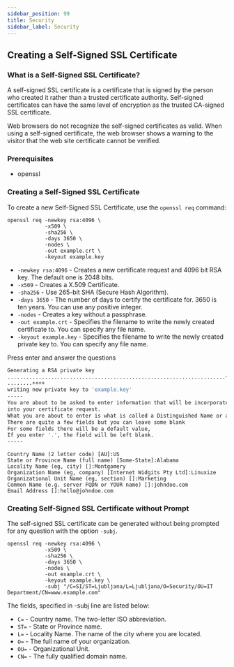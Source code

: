 ```yaml
---
sidebar_position: 99
title: Security
sidebar_label: Security
---
```



## Creating a Self-Signed SSL Certificate

### What is a Self-Signed SSL Certificate? #

A self-signed SSL certificate is a certificate that is signed by the person who created it rather than a trusted certificate authority. Self-signed certificates can have the same level of encryption as the trusted CA-signed SSL certificate.

Web browsers do not recognize the self-signed certificates as valid. When using a self-signed certificate, the web browser shows a warning to the visitor that the web site certificate cannot be verified.

### Prerequisites

+ openssl

### Creating a Self-Signed SSL Certificate

To create a new Self-Signed SSL Certificate, use the `openssl req` command:

```
openssl req -newkey rsa:4096 \
            -x509 \
            -sha256 \
            -days 3650 \
            -nodes \
            -out example.crt \
            -keyout example.key
```

+ `-newkey rsa:4096` - Creates a new certificate request and 4096 bit RSA key. The default one is 2048 bits.
+ `-x509` - Creates a X.509 Certificate.
+ `-sha256` - Use 265-bit SHA (Secure Hash Algorithm).
+ `-days 3650` - The number of days to certify the certificate for. 3650 is ten years. You can use any positive integer.
+ `-nodes` - Creates a key without a passphrase.
+ `-out example.crt` - Specifies the filename to write the newly created certificate to. You can specify any file name.
+ `-keyout example.key` - Specifies the filename to write the newly created private key to. You can specify any file name.

Press enter and answer the questions 

```bash
Generating a RSA private key
......................................................................++++
........++++
writing new private key to 'example.key'
-----
You are about to be asked to enter information that will be incorporated
into your certificate request.
What you are about to enter is what is called a Distinguished Name or a DN.
There are quite a few fields but you can leave some blank
For some fields there will be a default value,
If you enter '.', the field will be left blank.
-----
```

```
Country Name (2 letter code) [AU]:US
State or Province Name (full name) [Some-State]:Alabama
Locality Name (eg, city) []:Montgomery
Organization Name (eg, company) [Internet Widgits Pty Ltd]:Linuxize
Organizational Unit Name (eg, section) []:Marketing
Common Name (e.g. server FQDN or YOUR name) []:johndoe.com
Email Address []:hello@johndoe.com
```

### Creating Self-Signed SSL Certificate without Prompt

The self-signed SSL certificate can be generated without being prompted for any question with the option `-subj`.

```
openssl req -newkey rsa:4096 \
            -x509 \
            -sha256 \
            -days 3650 \
            -nodes \
            -out example.crt \
            -keyout example.key \
            -subj "/C=SI/ST=Ljubljana/L=Ljubljana/O=Security/OU=IT Department/CN=www.example.com"
```

The fields, specified in -subj line are listed below:

+ `C=` - Country name. The two-letter ISO abbreviation.
+ `ST=` - State or Province name.
+ `L=` - Locality Name. The name of the city where you are located.
+ `O=` - The full name of your organization.
+ `OU=` - Organizational Unit.
+ `CN=` - The fully qualified domain name.